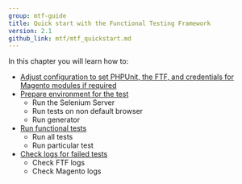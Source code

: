 ```yaml
---
group: mtf-guide
title: Quick start with the Functional Testing Framework
version: 2.1
github_link: mtf/mtf_quickstart.md
---
```


In this chapter you will learn how to:

- <a href="{{page.baseurl}}/mtf/mtf_quickstart/mtf_quickstart_config.html">Adjust configuration to set PHPUnit, the FTF, and credentials for Magento modules if required</a>
- <a href="{{page.baseurl}}/mtf/mtf_quickstart/mtf_quickstart_environment.html">Prepare environment for the test</a>
  - Run the Selenium Server
  - Run tests on non default browser
  - Run generator
- <a href="{{page.baseurl}}/mtf/mtf_quickstart/mtf_quickstart_runtest.html">Run functional tests</a>
  - Run all tests
  - Run particular test
- <a href="{{page.baseurl}}/mtf/mtf_quickstart/mtf_quickstart_logs.html">Check logs for failed tests</a>
  - Check FTF logs
  - Check Magento logs
